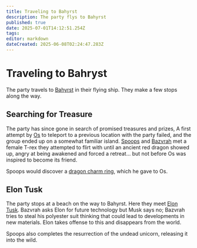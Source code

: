 ```yaml
---
title: Traveling to Bahyrst
description: The party flys to Bahyrst
published: true
date: 2025-07-01T14:12:51.254Z
tags: 
editor: markdown
dateCreated: 2025-06-08T02:24:47.283Z
---
```


# Traveling to Bahryst
The party travels to [Bahyrst](/locations/Mardun/Bahyrst) in their flying ship. They make a few stops along the way.


## Searching for Treasure
The party has since gone in search of promised treasures and prizes, A first attempt by [Os](/characters/os) to teleport to a previous location with the party failed, and the group ended up on a somewhat familiar island. [Spoops](/characters/spoops) and [Bazvrah](/characters/Bazvrah) met a female T-rex they attempted to flirt with until an ancient red dragon showed up, angry at being awakened and forced a retreat... but not before Os was inspired to become its friend. 

Spoops would discover a [dragon charm ring](/items/dragon-charm-ring), which he gave to Os.


## Elon Tusk
The party stops at a beach on the way to Bahyrst. Here they meet [Elon Tusk](/characters/elon-tusk). Bazvrah asks Elon for future technology but Musk says no; Bazvrah tries to steal his polyester suit thinking that could lead to developments in new materials. Elon takes offense to this and disappears from the world.

Spoops also completes the resurrection of the undead unicorn, releasing it into the wild. 




